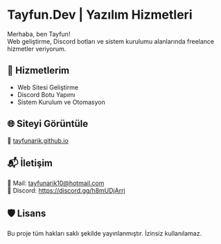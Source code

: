 # Tayfun.Dev | Yazılım Hizmetleri

Merhaba, ben Tayfun!  
Web geliştirme, Discord botları ve sistem kurulumu alanlarında freelance hizmetler veriyorum.

## 🚀 Hizmetlerim
- Web Sitesi Geliştirme
- Discord Botu Yapımı
- Sistem Kurulum ve Otomasyon

## 🌐 Siteyi Görüntüle
🔗 [tayfunarik.github.io](https://tayfunarik.github.io)

## 📬 İletişim
📧 Mail: tayfunarik10@hotmail.com  
💬 Discord: https://discord.gg/h8mUDjArrj

## 🛡️ Lisans
Bu proje tüm hakları saklı şekilde yayınlanmıştır. İzinsiz kullanılamaz.
